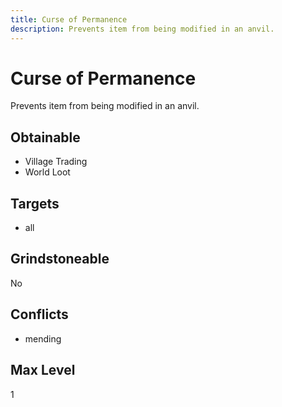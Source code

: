 ```yaml
---
title: Curse of Permanence
description: Prevents item from being modified in an anvil.
---
```

# Curse of Permanence
Prevents item from being modified in an anvil.
## Obtainable

- Village Trading
- World Loot
## Targets
- all
## Grindstoneable
No
## Conflicts
- mending
## Max Level
1
